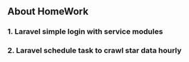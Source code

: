 ## About HomeWork

### 1. Laravel simple login with service modules
### 2. Laravel schedule task to crawl star data hourly
